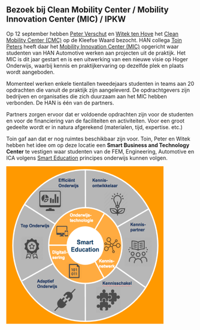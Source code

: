## Bezoek bij Clean Mobility Center / Mobility Innovation Center (MIC) / IPKW

Op 12 september hebben [Peter Verschut](https://www.linkedin.com/in/peter-verschut-94b6116/?ppe=1) en [Witek ten Hove](https://witusj.github.io/personal/) het [Clean Mobility Center (CMC)](https://www.cleanmobility.eu/) op de Kleefse Waard bezocht. HAN collega [Toin Peters](https://www.linkedin.com/in/toin-peters-81902623/?ppe=1) heeft daar het [Mobility Innovation Center (MIC)](https://www.han.nl/gebied/techniek/nieuws/nieuws/mobility-innovation-cente/) opgericht waar studenten van HAN Automotive werken aan projecten uit de praktijk. Het MIC is dit jaar gestart en is een uitwerking van een nieuwe visie op Hoger Onderwijs, waarbij kennis en praktijkervaring op dezelfde plek en plaats wordt aangeboden.

Momenteel werken enkele tientallen tweedejaars studenten in teams aan 20 opdrachten die vanuit de praktijk zijn aangeleverd. De opdrachtgevers zijn bedrijven en organisaties die zich duurzaam aan het MIC hebben verbonden. De HAN is één van de partners.

Partners zorgen ervoor dat er voldoende opdrachten zijn voor de studenten en voor de financiering van de faciliteiten en activiteiten. Voor een groot gedeelte wordt er in natura afgerekend (materialen, tijd, expertise. etc.)

Toin gaf aan dat er nog ruimtes beschikbaar zijn voor. Toin, Peter en Witek hebben het idee om op deze locatie een **Smart Business and Technology Center** te vestigen waar studenten van de FEM, Engineering, Automotive en ICA volgens [Smart Education](https://minorsmart.github.io/presentations/smartedu/#/) principes onderwijs kunnen volgen.

<img src="https://github.com/minorsmart/sbtc/blob/master/img/Screen%20Shot%202017-09-12%20at%2013.31.09.png" alt="Smart " height="420" width="420">


